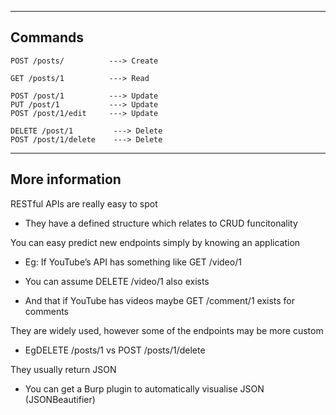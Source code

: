 --- ---

<h2>Commands</h2>

```
POST /posts/          ---> Create

GET /posts/1          ---> Read

POST /post/1          ---> Update
PUT /post/1           ---> Update
POST /post/1/edit     ---> Update

DELETE /post/1         ---> Delete
POST /post/1/delete    ---> Delete
```

----

<h2>More information</h2>

RESTful APIs are really easy to spot
* They have a defined structure which relates to CRUD funcitonality

You can easy predict new endpoints simply by knowing an application

* Eg: If YouTube’s API has something like GET /video/1
+ You can assume DELETE /video/1 also exists
* And that if YouTube has videos maybe GET /comment/1 exists for comments

They are widely used, however some of the endpoints may be more custom
+ EgDELETE /posts/1 vs POST /posts/1/delete

They usually return JSON
+ You can get a Burp plugin to automatically visualise JSON (JSONBeautifier)